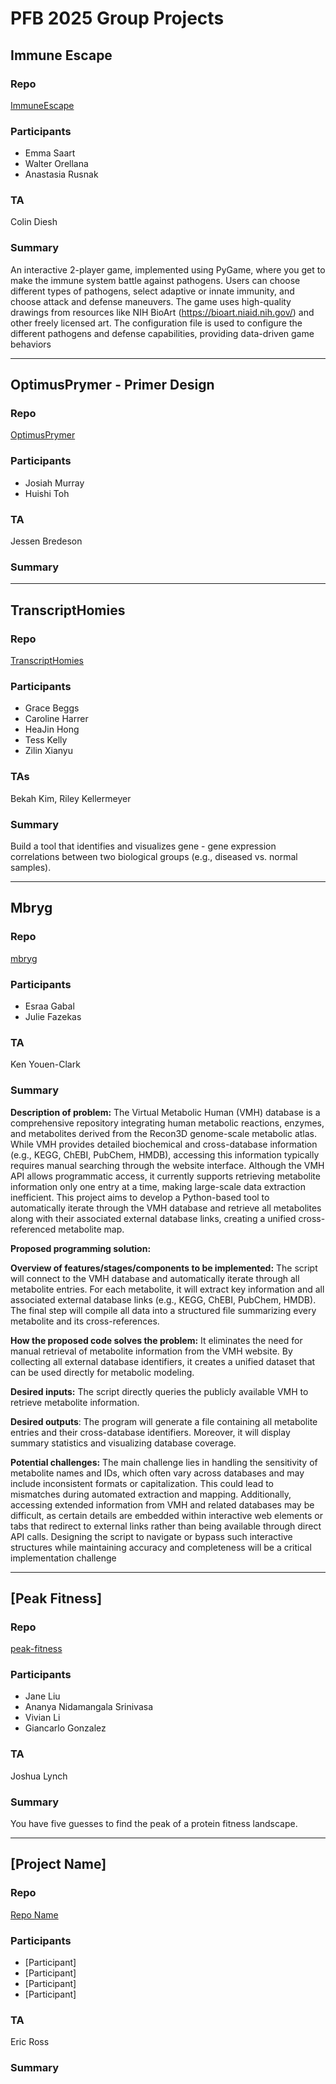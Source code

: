 # PFB 2025 Group Projects

## Immune Escape

### Repo
[ImmuneEscape](https://github.com/cmdcolin/ImmuneEscape)

### Participants
- Emma Saart
- Walter Orellana
- Anastasia Rusnak 

### TA
Colin Diesh

### Summary
An interactive 2-player game, implemented using PyGame, where you get to make the immune system battle against pathogens. Users can choose different types of pathogens, select adaptive or innate immunity, and choose attack and defense maneuvers. The game uses high-quality drawings from resources like NIH BioArt (https://bioart.niaid.nih.gov/) and other freely licensed art. The configuration file is used to configure the different pathogens and defense capabilities, providing data-driven game behaviors


  
----  


## OptimusPrymer - Primer Design

### Repo
[OptimusPrymer](https://github.com/josiahmurra/cshl_primer_design)

### Participants
- Josiah Murray
- Huishi Toh

### TA
Jessen Bredeson

### Summary


  
----  

## TranscriptHomies

### Repo
[TranscriptHomies](https://github.com/rikellermeyer/TranscriptHomies)

### Participants
- Grace Beggs
- Caroline Harrer
- HeaJin Hong
- Tess Kelly
- Zilin Xianyu

### TAs
Bekah Kim, Riley Kellermeyer
  
### Summary
Build a tool that identifies and visualizes gene - gene expression correlations between two biological groups (e.g., diseased vs. normal samples).
  
----  

## Mbryg

### Repo
[mbryg](https://github.com/egabal/mbryg)

### Participants
- Esraa Gabal
- Julie Fazekas

### TA
Ken Youen-Clark
  
### Summary

**Description of problem:** The Virtual Metabolic Human (VMH) database is a comprehensive repository integrating human metabolic reactions, enzymes, and metabolites derived from the Recon3D genome-scale metabolic atlas. While VMH provides detailed biochemical and cross-database information (e.g., KEGG, ChEBI, PubChem, HMDB), accessing this information typically requires manual searching through the website interface. Although the VMH API allows programmatic access, it currently supports retrieving metabolite information only one entry at a time, making large-scale data extraction inefficient. This project aims to develop a Python-based tool to automatically iterate through the VMH database and retrieve all metabolites along with their associated external database links, creating a unified cross-referenced metabolite map. 

**Proposed programming solution:** 

**Overview of features/stages/components to be implemented:** The script will connect to the VMH database and automatically iterate through all metabolite entries. For each metabolite, it will extract key information and all associated external database links (e.g., KEGG, ChEBI, PubChem, HMDB). The final step will compile all data into a structured file summarizing every metabolite and its cross-references.

**How the proposed code solves the problem:** It eliminates the need for manual retrieval of metabolite information from the VMH website. By collecting all external database identifiers, it creates a unified dataset that can be used directly for metabolic modeling.

**Desired inputs:** The script directly queries the publicly available VMH to retrieve metabolite information.

**Desired outputs**: The program will generate a file containing all metabolite entries and their cross-database identifiers. Moreover, it will display summary statistics and visualizing database coverage.

**Potential challenges:** The main challenge lies in handling the sensitivity of metabolite names and IDs, which often vary across databases and may include inconsistent formats or capitalization. This could lead to mismatches during automated extraction and mapping. Additionally, accessing extended information from VMH and related databases may be difficult, as certain details are embedded within interactive web elements or tabs that redirect to external links rather than being available through direct API calls. Designing the script to navigate or bypass such interactive structures while maintaining accuracy and completeness will be a critical implementation challenge 

----  

## [Peak Fitness]

### Repo
[peak-fitness](https://github.com/jklynch/peak-fitness)

### Participants
- Jane Liu
- Ananya Nidamangala Srinivasa
- Vivian Li
- Giancarlo Gonzalez

### TA
Joshua Lynch
  
### Summary
You have five guesses to find the peak of a protein fitness landscape.



----  

## [Project Name]

### Repo
[Repo Name](path)

### Participants
- [Participant]
- [Participant]
- [Participant]
- [Participant]

### TA
Eric Ross
  
### Summary

